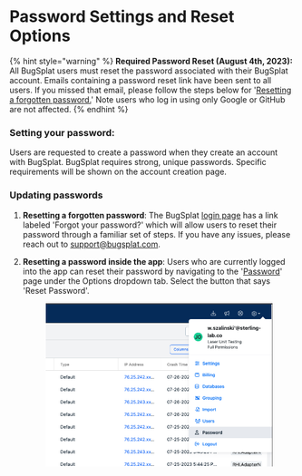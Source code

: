 # Password Settings and Reset Options

{% hint style="warning" %}
**Required Password Reset (August 4th, 2023):** All BugSplat users must reset the password associated with their BugSplat account. Emails containing a password reset link have been sent to all users. If you missed that email, please follow the steps below for '[Resetting a forgotten password.](https://app.gitbook.com/o/-LBMgmIbZKqjzfg08G3A/s/-LBMgmIcgkIXSUfnXDSv/\~/changes/548/administration/introduction/password-settings-and-reset-options#updating-passwords)'   Note users who log in using only Google or GitHub are not affected.
{% endhint %}

### **Setting your password**:

Users are requested to create a password when they create an account with BugSplat.  BugSplat requires strong, unique passwords.  Specific requirements will be shown on the account creation page.

### **Updating passwords**

1. **Resetting a forgotten password**:  The BugSplat [login page](https://app.bugsplat.com/cognito/login) has a link labeled 'Forgot your password?' which will allow users to reset their password through a familiar set of steps. If you have any issues, please reach out to [support@bugsplat.com](mailto:support@bugsplat.com).
2.  **Resetting a password inside the app**: Users who are currently logged into the app can reset their password by navigating to the '[Password](https://app.bugsplat.com/v2/password)' page under the Options dropdown tab. Select the button that says 'Reset Password'.



    <figure><img src="../../.gitbook/assets/password-reset-dropdown.png" alt=""><figcaption></figcaption></figure>

